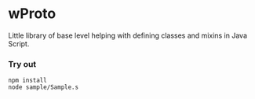 # wProto

Little library of base level helping with defining classes and mixins in Java Script.

### Try out
```
npm install
node sample/Sample.s
```






